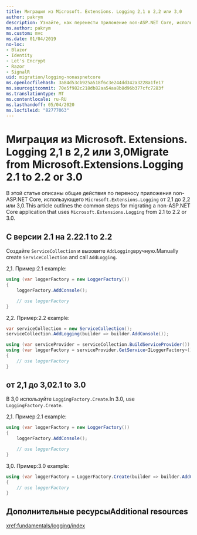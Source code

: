```yaml
---
title: Миграция из Microsoft. Extensions. Logging 2,1 в 2,2 или 3,0
author: pakrym
description: Узнайте, как перенести приложение non-ASP.NET Core, использующее Microsoft. Extensions. Logging от 2,1 до 2,2 или 3,0.
ms.author: pakrym
ms.custom: mvc
ms.date: 01/04/2019
no-loc:
- Blazor
- Identity
- Let's Encrypt
- Razor
- SignalR
uid: migration/logging-nonaspnetcore
ms.openlocfilehash: 3a84d53cb925a518f6c3e244dd342a3228a1fe17
ms.sourcegitcommit: 70e5f982c218db82aa54aa8b8d96b377cfc7283f
ms.translationtype: MT
ms.contentlocale: ru-RU
ms.lasthandoff: 05/04/2020
ms.locfileid: "82777063"
---
```

# <a name="migrate-from-microsoftextensionslogging-21-to-22-or-30"></a><span data-ttu-id="a8699-103">Миграция из Microsoft. Extensions. Logging 2,1 в 2,2 или 3,0</span><span class="sxs-lookup"><span data-stu-id="a8699-103">Migrate from Microsoft.Extensions.Logging 2.1 to 2.2 or 3.0</span></span>

<span data-ttu-id="a8699-104">В этой статье описаны общие действия по переносу приложения non-ASP.NET Core, использующего `Microsoft.Extensions.Logging` от 2,1 до 2,2 или 3,0.</span><span class="sxs-lookup"><span data-stu-id="a8699-104">This article outlines the common steps for migrating a non-ASP.NET Core application that uses `Microsoft.Extensions.Logging` from 2.1 to 2.2 or 3.0.</span></span>

## <a name="21-to-22"></a><span data-ttu-id="a8699-105">С версии 2.1 на 2.2</span><span class="sxs-lookup"><span data-stu-id="a8699-105">2.1 to 2.2</span></span>

<span data-ttu-id="a8699-106">Создайте `ServiceCollection` и вызовите `AddLogging`вручную.</span><span class="sxs-lookup"><span data-stu-id="a8699-106">Manually create `ServiceCollection` and call `AddLogging`.</span></span>

<span data-ttu-id="a8699-107">2,1. Пример:</span><span class="sxs-lookup"><span data-stu-id="a8699-107">2.1 example:</span></span>

```csharp
using (var loggerFactory = new LoggerFactory())
{
    loggerFactory.AddConsole();

    // use loggerFactory
}
```

<span data-ttu-id="a8699-108">2,2. Пример:</span><span class="sxs-lookup"><span data-stu-id="a8699-108">2.2 example:</span></span>

```csharp
var serviceCollection = new ServiceCollection();
serviceCollection.AddLogging(builder => builder.AddConsole());

using (var serviceProvider = serviceCollection.BuildServiceProvider())
using (var loggerFactory = serviceProvider.GetService<ILoggerFactory>())
{
    // use loggerFactory
}
```

## <a name="21-to-30"></a><span data-ttu-id="a8699-109">от 2,1 до 3,0</span><span class="sxs-lookup"><span data-stu-id="a8699-109">2.1 to 3.0</span></span>

<span data-ttu-id="a8699-110">В 3,0 используйте `LoggingFactory.Create`.</span><span class="sxs-lookup"><span data-stu-id="a8699-110">In 3.0, use `LoggingFactory.Create`.</span></span>

<span data-ttu-id="a8699-111">2,1. Пример:</span><span class="sxs-lookup"><span data-stu-id="a8699-111">2.1 example:</span></span>

```csharp
using (var loggerFactory = new LoggerFactory())
{
    loggerFactory.AddConsole();

    // use loggerFactory
}
```

<span data-ttu-id="a8699-112">3,0. Пример:</span><span class="sxs-lookup"><span data-stu-id="a8699-112">3.0 example:</span></span>

```csharp
using (var loggerFactory = LoggerFactory.Create(builder => builder.AddConsole()))
{
    // use loggerFactory
}
```

## <a name="additional-resources"></a><span data-ttu-id="a8699-113">Дополнительные ресурсы</span><span class="sxs-lookup"><span data-stu-id="a8699-113">Additional resources</span></span>

<xref:fundamentals/logging/index>